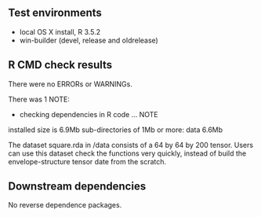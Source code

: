 ## Test environments
* local OS X install, R 3.5.2
* win-builder (devel, release and oldrelease)

## R CMD check results
There were no ERRORs or WARNINGs. 

There was 1 NOTE:

* checking dependencies in R code ... NOTE

installed size is  6.9Mb
sub-directories of 1Mb or more:
data   6.6Mb

The dataset square.rda in /data consists of a 64 by 64 by 200 tensor. Users can use this dataset check the functions very quickly, instead of build the envelope-structure tensor date from the scratch.

## Downstream dependencies
No reverse dependence packages.
